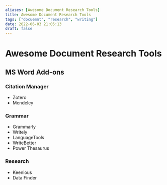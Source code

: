 ```yaml
---
aliases: [Awesome Document Research Tools]
title: Awesome Document Research Tools
tags: ["docuemnt", "research", "writing"]
date: 2022-06-03 21:05:13
draft: false
---
```


# Awesome Document Research Tools

## MS Word Add-ons

### Citation Manager

- Zotero
- Mendeley

### Grammar

- Grammarly
- Writely
- LanguageTools
- WriteBetter
- Power Thesaurus

### Research

- Keenious
- Data Finder
